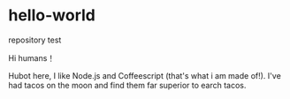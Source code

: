 # hello-world
repository test

Hi humans！

Hubot here, I like Node.js and Coffeescript (that's what i am made of!).
I've had tacos on the moon and find them far superior to earch tacos.

